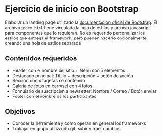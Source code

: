 # Ejercicio de inicio con Bootstrap
Elaborar un landing page utilizado la [documentación oficial de Bootstrap](https://getbootstrap.com/docs/5.2/getting-started/introduction/). El archivo <code>index.html</code> tiene vinculada la hoja de estilos y archivo javascript para componentes que lo requieran. No es requerido personalizar los estilos que entrega el framework, pero pueden hacerlo opcionalmente creando una hoja de estilos separada.

## Contenidos requeridos
* Header con el nombre del sitio + Menú con 5 elementos
* Destacado principal: Título + descripción + botón de acción
* Sección con 4 tarjetas de contenido
* Galeria de fotos en carrusel con 4 fotos
* Formulario de suscripción a newsletter: Nombre / Correo / Botón enviar 
* Footer con el nombre de los participantes

## Objetivos
* Conocer la herramienta y como operan en general los frameworks
* Trabajar en grupo utilizando git: subir y traer cambios
